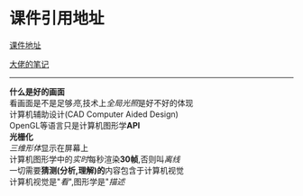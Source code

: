 # 课件引用地址
[课件地址](https://sites.cs.ucsb.edu/~lingqi/teaching/games101.html)  

[大佬的笔记](https://www.notion.so/GAMES101-b0e27c856cde429b8672671a54c34817)

---  

**什么是好的画面**  
看画面是不是足够*亮*,技术上*全局光照*是好不好的体现  
计算机辅助设计(CAD Computer Aided Design)   
OpenGL等语言只是计算机图形学**API**  
**光栅化**  
*三维形体*显示在屏幕上  
计算机图形学中的*实时*每秒渲染**30帧**,否则叫*离线*  
一切需要**猜测(分析,理解)的**内容包含于计算机视觉  
计算机视觉是"*看*",图形学是"*描述*  